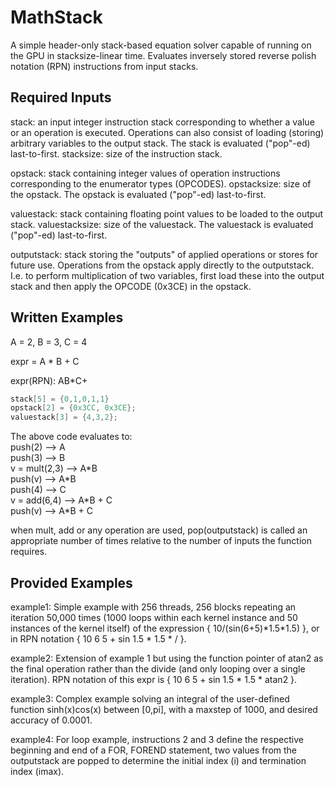 # MathStack

A simple header-only stack-based equation solver capable of running on the GPU in stacksize-linear time. Evaluates inversely stored reverse polish notation (RPN) instructions from input stacks.

## Required Inputs

stack: an input integer instruction stack corresponding to whether a value or an operation is executed. Operations can also consist of loading (storing) arbitrary variables to the output stack. The stack is evaluated ("pop"-ed) last-to-first.
stacksize: size of the instruction stack.

opstack: stack containing integer values of operation instructions corresponding to the enumerator types (OPCODES).
opstacksize: size of the opstack. The opstack is evaluated ("pop"-ed) last-to-first.

valuestack: stack containing floating point values to be loaded to the output stack.
valuestacksize: size of the valuestack. The valuestack is evaluated ("pop"-ed) last-to-first.

outputstack: stack storing the "outputs" of applied operations or stores for future use. Operations from the opstack apply directly to the outputstack.  I.e. to perform multiplication of two variables, first load these into the output stack and then apply the OPCODE (0x3CE) in the opstack.

## Written Examples

A = 2, B = 3, C = 4

expr = A \* B + C

expr(RPN): AB\*C+

```cpp
stack[5] = {0,1,0,1,1}
opstack[2] = {0x3CC, 0x3CE};
valuestack[3] = {4,3,2};
```

The above code evaluates to:  
push(2)  --> A  
push(3)  --> B  
v = mult(2,3) --> A\*B  
push(v) --> A\*B  
push(4) --> C  
v = add(6,4) --> A\*B + C  
push(v) --> A\*B + C  

when mult, add or any operation are used, pop(outputstack) is called an appropriate number of times relative to the number of inputs the function requires.

## Provided Examples

example1: Simple example with 256 threads, 256 blocks repeating an iteration 50,000 times (1000 loops within each kernel instance and 50 instances of the kernel itself) of the expression { 10/(sin(6+5)\*1.5\*1.5) }, or in RPN notation { 10 6 5 + sin 1.5 \* 1.5 \*  / }.

example2: Extension of example 1 but using the function pointer of atan2 as the final operation rather than the divide (and only looping over a single iteration). RPN notation of this expr is { 10 6 5 + sin 1.5 \* 1.5 \*  atan2 }.

example3: Complex example solving an integral of the user-defined function sinh(x)cos(x) between [0,pi], with a maxstep of 1000, and desired accuracy of 0.0001.

example4: For loop example, instructions 2 and 3 define the respective beginning and end of a FOR, FOREND statement, two values from the outputstack are popped to determine the initial index (i) and termination index (imax).
